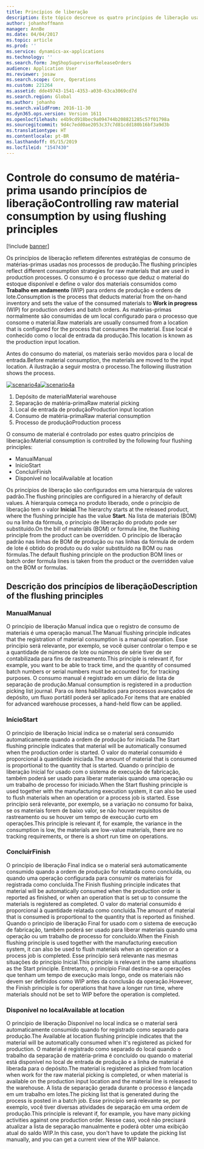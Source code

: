 ```yaml
---
title: Princípios de liberação
description: Este tópico descreve os quatro princípios de liberação usados para o consumo de matéria-prima.
author: johanhoffmann
manager: AnnBe
ms.date: 04/04/2017
ms.topic: article
ms.prod: ''
ms.service: dynamics-ax-applications
ms.technology: ''
ms.search.form: JmgShopSupervisorReleaseOrders
audience: Application User
ms.reviewer: josaw
ms.search.scope: Core, Operations
ms.custom: 221264
ms.assetid: dde49743-1541-4353-a030-63ca3069cd7d
ms.search.region: Global
ms.author: johanho
ms.search.validFrom: 2016-11-30
ms.dyn365.ops.version: Version 1611
ms.openlocfilehash: e4b9cd918bec9a094744b208821285c57f01798a
ms.sourcegitcommit: 9d4c7edd0ae2053c37c7d81cdd180b16bf3a9d3b
ms.translationtype: HT
ms.contentlocale: pt-BR
ms.lasthandoff: 05/15/2019
ms.locfileid: "1547430"
---
```

# <a name="controlling-raw-material-consumption-by-using-flushing-principles"></a><span data-ttu-id="7a740-103">Controle do consumo de matéria-prima usando princípios de liberação</span><span class="sxs-lookup"><span data-stu-id="7a740-103">Controlling raw material consumption by using flushing principles</span></span>

[!include [banner](../includes/banner.md)]

<span data-ttu-id="7a740-104">Os princípios de liberação refletem diferentes estratégias de consumo de matérias-primas usadas nos processos de produção.</span><span class="sxs-lookup"><span data-stu-id="7a740-104">The flushing principles reflect different consumption strategies for raw materials that are used in production processes.</span></span> <span data-ttu-id="7a740-105">O consumo é o processo que deduz o material do estoque disponível e define o valor dos materiais consumidos como **Trabalho em andamento** (WIP) para ordens de produção e ordens de lote.</span><span class="sxs-lookup"><span data-stu-id="7a740-105">Consumption is the process that deducts material from the on-hand inventory and sets the value of the consumed materials to **Work in progress** (WIP) for production orders and batch orders.</span></span> <span data-ttu-id="7a740-106">As matérias-primas normalmente são consumidas de um local configurado para o processo que consome o material.</span><span class="sxs-lookup"><span data-stu-id="7a740-106">Raw materials are usually consumed from a location that is configured for the process that consumes the material.</span></span> <span data-ttu-id="7a740-107">Esse local é conhecido como o local de entrada da produção.</span><span class="sxs-lookup"><span data-stu-id="7a740-107">This location is known as the production input location.</span></span>

<span data-ttu-id="7a740-108">Antes do consumo do material, os materiais serão movidos para o local de entrada.</span><span class="sxs-lookup"><span data-stu-id="7a740-108">Before material consumption, the materials are moved to the input location.</span></span> <span data-ttu-id="7a740-109">A ilustração a seguir mostra o processo.</span><span class="sxs-lookup"><span data-stu-id="7a740-109">The following illustration shows the process.</span></span>

<span data-ttu-id="7a740-110">[![scenario4a](./media/scenario4a.png)](./media/scenario4a.png)</span><span class="sxs-lookup"><span data-stu-id="7a740-110">[![scenario4a](./media/scenario4a.png)](./media/scenario4a.png)</span></span>

1. <span data-ttu-id="7a740-111">Depósito de material</span><span class="sxs-lookup"><span data-stu-id="7a740-111">Material warehouse</span></span>
2. <span data-ttu-id="7a740-112">Separação de matéria-prima</span><span class="sxs-lookup"><span data-stu-id="7a740-112">Raw material picking</span></span>
3. <span data-ttu-id="7a740-113">Local de entrada de produção</span><span class="sxs-lookup"><span data-stu-id="7a740-113">Production input location</span></span>
4. <span data-ttu-id="7a740-114">Consumo de matéria-prima</span><span class="sxs-lookup"><span data-stu-id="7a740-114">Raw material consumption</span></span>
5. <span data-ttu-id="7a740-115">Processo de produção</span><span class="sxs-lookup"><span data-stu-id="7a740-115">Production process</span></span>

<span data-ttu-id="7a740-116">O consumo de material é controlado por estes quatro princípios de liberação:</span><span class="sxs-lookup"><span data-stu-id="7a740-116">Material consumption is controlled by the following four flushing principles:</span></span>

- <span data-ttu-id="7a740-117">Manual</span><span class="sxs-lookup"><span data-stu-id="7a740-117">Manual</span></span>
- <span data-ttu-id="7a740-118">Início</span><span class="sxs-lookup"><span data-stu-id="7a740-118">Start</span></span>
- <span data-ttu-id="7a740-119">Concluir</span><span class="sxs-lookup"><span data-stu-id="7a740-119">Finish</span></span>
- <span data-ttu-id="7a740-120">Disponível no local</span><span class="sxs-lookup"><span data-stu-id="7a740-120">Available at location</span></span>

<span data-ttu-id="7a740-121">Os princípios de liberação são configurados em uma hierarquia de valores padrão.</span><span class="sxs-lookup"><span data-stu-id="7a740-121">The flushing principles are configured in a hierarchy of default values.</span></span> <span data-ttu-id="7a740-122">A hierarquia começa no produto liberado, onde o princípio de liberação tem o valor **Inicial**.</span><span class="sxs-lookup"><span data-stu-id="7a740-122">The hierarchy starts at the released product, where the flushing principle has the value **Start**.</span></span> <span data-ttu-id="7a740-123">Na lista de materiais (BOM) ou na linha da fórmula, o princípio de liberação do produto pode ser substituído.</span><span class="sxs-lookup"><span data-stu-id="7a740-123">On the bill of materials (BOM) or formula line, the flushing principle from the product can be overridden.</span></span> <span data-ttu-id="7a740-124">O princípio de liberação padrão nas linhas de BOM de produção ou nas linhas da fórmula de ordem de lote é obtido do produto ou do valor substituído na BOM ou nas fórmulas.</span><span class="sxs-lookup"><span data-stu-id="7a740-124">The default flushing principle on the production BOM lines or batch order formula lines is taken from the product or the overridden value on the BOM or formulas.</span></span>

## <a name="description-of-the-flushing-principles"></a><span data-ttu-id="7a740-125">Descrição dos princípios de liberação</span><span class="sxs-lookup"><span data-stu-id="7a740-125">Description of the flushing principles</span></span>

### <a name="manual"></a><span data-ttu-id="7a740-126">Manual</span><span class="sxs-lookup"><span data-stu-id="7a740-126">Manual</span></span>
<span data-ttu-id="7a740-127">O princípio de liberação Manual indica que o registro de consumo de materiais é uma operação manual.</span><span class="sxs-lookup"><span data-stu-id="7a740-127">The Manual flushing principle indicates that the registration of material consumption is a manual operation.</span></span> <span data-ttu-id="7a740-128">Esse princípio será relevante, por exemplo, se você quiser controlar o tempo e se a quantidade de números de lote ou números de série tiver de ser contabilizada para fins de rastreamento.</span><span class="sxs-lookup"><span data-stu-id="7a740-128">This principle is relevant if, for example, you want to be able to track time, and the quantity of consumed batch numbers or serial numbers must be accounted for, for tracking purposes.</span></span> <span data-ttu-id="7a740-129">O consumo manual é registrado em um diário de lista de separação de produção.</span><span class="sxs-lookup"><span data-stu-id="7a740-129">Manual consumption is registered in a production picking list journal.</span></span> <span data-ttu-id="7a740-130">Para os itens habilitados para processos avançados de depósito, um fluxo portátil poderá ser aplicado.</span><span class="sxs-lookup"><span data-stu-id="7a740-130">For items that are enabled for advanced warehouse processes, a hand-held flow can be applied.</span></span>

### <a name="start"></a><span data-ttu-id="7a740-131">Início</span><span class="sxs-lookup"><span data-stu-id="7a740-131">Start</span></span>
<span data-ttu-id="7a740-132">O princípio de liberação Inicial indica se o material será consumido automaticamente quando a ordem de produção for iniciada.</span><span class="sxs-lookup"><span data-stu-id="7a740-132">The Start flushing principle indicates that material will be automatically consumed when the production order is started.</span></span> <span data-ttu-id="7a740-133">O valor do material consumido é proporcional à quantidade iniciada.</span><span class="sxs-lookup"><span data-stu-id="7a740-133">The amount of material that is consumed is proportional to the quantity that is started.</span></span> <span data-ttu-id="7a740-134">Quando o princípio de liberação Inicial for usado com o sistema de execução de fabricação, também poderá ser usado para liberar materiais quando uma operação ou um trabalho de processo for iniciado.</span><span class="sxs-lookup"><span data-stu-id="7a740-134">When the Start flushing principle is used together with the manufacturing execution system, it can also be used to flush materials when an operation or a process job is started.</span></span> <span data-ttu-id="7a740-135">Esse princípio será relevante, por exemplo, se a variação no consumo for baixa, se os materiais forem de baixo valor, se não houver requisitos de rastreamento ou se houver um tempo de execução curto em operações.</span><span class="sxs-lookup"><span data-stu-id="7a740-135">This principle is relevant if, for example, the variance in the consumption is low, the materials are low-value materials, there are no tracking requirements, or there is a short run time on operations.</span></span> 

### <a name="finish"></a><span data-ttu-id="7a740-136">Concluir</span><span class="sxs-lookup"><span data-stu-id="7a740-136">Finish</span></span>
<span data-ttu-id="7a740-137">O princípio de liberação Final indica se o material será automaticamente consumido quando a ordem de produção for relatada como concluída, ou quando uma operação configurada para consumir os materiais for registrada como concluída.</span><span class="sxs-lookup"><span data-stu-id="7a740-137">The Finish flushing principle indicates that material will be automatically consumed when the production order is reported as finished, or when an operation that is set up to consume the materials is registered as completed.</span></span> <span data-ttu-id="7a740-138">O valor do material consumido é proporcional à quantidade relatada como concluída.</span><span class="sxs-lookup"><span data-stu-id="7a740-138">The amount of material that is consumed is proportional to the quantity that is reported as finished.</span></span> <span data-ttu-id="7a740-139">Quando o princípio de liberação Final for usado com o sistema de execução de fabricação, também poderá ser usado para liberar materiais quando uma operação ou um trabalho de processo for concluído.</span><span class="sxs-lookup"><span data-stu-id="7a740-139">When the Finish flushing principle is used together with the manufacturing execution system, it can also be used to flush materials when an operation or a process job is completed.</span></span> <span data-ttu-id="7a740-140">Esse princípio será relevante nas mesmas situações do princípio Inicial.</span><span class="sxs-lookup"><span data-stu-id="7a740-140">This principle is relevant in the same situations as the Start principle.</span></span> <span data-ttu-id="7a740-141">Entretanto, o princípio Final destina-se a operações que tenham um tempo de execução mais longo, onde os materiais não devem ser definidos como WIP antes da conclusão da operação.</span><span class="sxs-lookup"><span data-stu-id="7a740-141">However, the Finish principle is for operations that have a longer run time, where materials should not be set to WIP before the operation is completed.</span></span> 

### <a name="available-at-location"></a><span data-ttu-id="7a740-142">Disponível no local</span><span class="sxs-lookup"><span data-stu-id="7a740-142">Available at location</span></span>
<span data-ttu-id="7a740-143">O princípio de liberação Disponível no local indica se o material será automaticamente consumido quando for registrado como separado para produção.</span><span class="sxs-lookup"><span data-stu-id="7a740-143">The Available at location flushing principle indicates that the material will be automatically consumed when it's registered as picked for production.</span></span> <span data-ttu-id="7a740-144">O material é registrado como separado do local quando o trabalho da separação de matéria-prima é concluído ou quando o material está disponível no local de entrada de produção e a linha de material é liberada para o depósito.</span><span class="sxs-lookup"><span data-stu-id="7a740-144">The material is registered as picked from location when work for the raw material picking is completed, or when material is available on the production input location and the material line is released to the warehouse.</span></span> <span data-ttu-id="7a740-145">A lista de separação gerada durante o processo é lançada em um trabalho em lotes.</span><span class="sxs-lookup"><span data-stu-id="7a740-145">The picking list that is generated during the process is posted in a batch job.</span></span> <span data-ttu-id="7a740-146">Esse princípio será relevante se, por exemplo, você tiver diversas atividades de separação em uma ordem de produção.</span><span class="sxs-lookup"><span data-stu-id="7a740-146">This principle is relevant if, for example, you have many picking activities against one production order.</span></span> <span data-ttu-id="7a740-147">Nesse caso, você não precisará atualizar a lista de separação manualmente e poderá obter uma exibição atual do saldo WIP.</span><span class="sxs-lookup"><span data-stu-id="7a740-147">In this case, you don't have to update the picking list manually, and you can get a current view of the WIP balance.</span></span>
